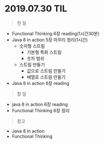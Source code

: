 # 2019.07.30 TIL
> 한 일
- Functional Thinking 6장 reading(1시간30분)
- Java 8 in action 5장 마무리 정리(1시간)
    - 숫자형 스트림
        - 기본형 특화 스트림
        - 숫자 범쉬
    - 스트림 만들기
        - 값으로 스트림 만들기
        - 배열로 스트림 만들기
- Java 8 in action 6장 reading

> 할 일
- java 8 in action 6장 reading
- Functional Thinking 6장 정리
  
> 참고 
- Java 8 in action 
- Functional Thinking
